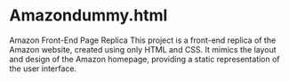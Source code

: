 # Amazondummy.html
Amazon Front-End Page Replica  This project is a front-end replica of the Amazon website, created using only HTML and CSS. It mimics the layout and design of the Amazon homepage, providing a static representation of the user interface.
